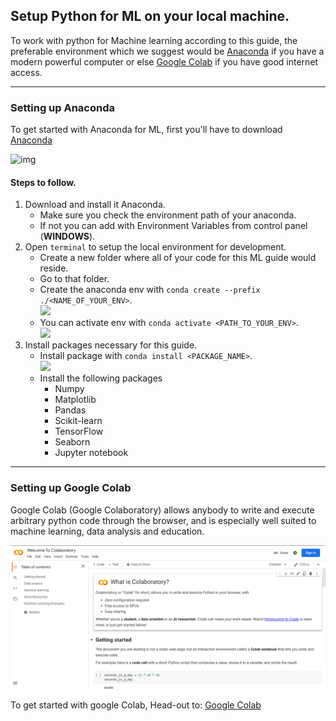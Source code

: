 ## Setup Python for ML on your local machine.

To work with python for Machine learning according to this guide, the preferable environment which we suggest would be [Anaconda](#setting-up-anaconda) if you have a modern powerful computer or else [Google Colab](#setting-up-google-colab) if you have good internet access.

---

### Setting up Anaconda

To get started with Anaconda for ML, first you'll have to download [Anaconda](https://www.anaconda.com/products/individual#Downloads)

<img title="" src="./Anaconda.png" alt="img" data-align="center">

#### Steps to follow.
1. Download and install it Anaconda.
   - Make sure you check the environment path of your anaconda.
   - If not you can add with Environment Variables from control panel (**WINDOWS**).
2. Open `terminal` to setup the local environment for development.
   - Create a new folder where all of your code for this ML guide would reside.
   - Go to that folder.
   - Create the anaconda env with `conda create --prefix ./<NAME_OF_YOUR_ENV>`.<br>
   ![](./terminal.png)
   - You can activate env with `conda activate <PATH_TO_YOUR_ENV>`.<br>
   ![](./Activated_terminal.png)
3. Install packages necessary for this guide.
   - Install package with `conda install <PACKAGE_NAME>`.<br>
   ![](./Install_package.png)
   - Install the following packages
     - Numpy
     - Matplotlib
     - Pandas
     - Scikit-learn
     - TensorFlow
     - Seaborn
     - Jupyter notebook

---

### Setting up Google Colab

Google Colab (Google Colaboratory) allows anybody to write and execute arbitrary python code through the browser, and is especially well suited to machine learning, data analysis and education.

<img title="" src="./Google_Colab.png" alt="img" data-align="center">

To get started with google Colab, Head-out to: [Google Colab](https://colab.research.google.com/)
